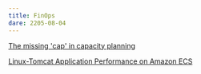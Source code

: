 ```yaml
---
title: FinOps
dare: 2205-08-04
---
```


[The missing 'cap' in capacity planning](https://www.linkedin.com/posts/activity-7356657748761022465-pe8I?utm_medium=ios_app&rcm=ACoAABg2SPwBbYxz1Y9q5hUdYARJinEHCWq3MhQ&utm_source=social_share_send&utm_campaign=copy_link)

[Linux-Tomcat Application Performance on Amazon ECS](https://arxiv.org/abs/1811.12341)